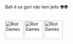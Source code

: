 Bah é os guri não tem jeito 👽👽

<div style="display: inline_block"><br>
  <img align="center" alt="Riot Games" height="60" width="60" src="https://img.shields.io/badge/Riot_Games-D32936?style=for-the-badge&logo=riot-games&logoColor=white">
  <img align="center" alt="Riot Games" height="60" width="60" src="https://img.shields.io/badge/Spotify-1ED760?&style=for-the-badge&logo=spotify&logoColor=white">
  <img align="center" alt="Riot Games" height="60" width="60" src="https://aleen42.github.io/badges/src/mercedes_benz.svg">

</div>
